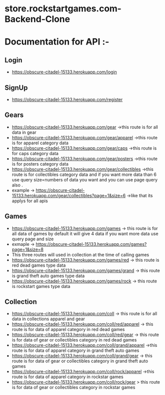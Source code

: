 # store.rockstartgames.com-Backend-Clone

<h1>Documentation for API :-</h1>

<h2>Login</h2>

- https://obscure-citadel-15133.herokuapp.com/login

<h2>SignUp</h2>

- https://obscure-citadel-15133.herokuapp.com/register

<h2>Gears</h2>

- https://obscure-citadel-15133.herokuapp.com/gear  ->this route is for all data in gear
- https://obscure-citadel-15133.herokuapp.com/gear/apparel   ->this route is for apparel category data
- https://obscure-citadel-15133.herokuapp.com/gear/caps  ->this route is for caps category data
- https://obscure-citadel-15133.herokuapp.com/gear/posters  ->this route is for posters category data
- https://obscure-citadel-15133.herokuapp.com/gear/collectibles  ->this route is for collectibles category data  and  if you want more data than 6 use query size=numbers of data you want and you can use page query also . 
- example ->
 https://obscure-citadel-15133.herokuapp.com/gear/collectibles?page=1&size=6   ->like that its applys for all apis 

<h2>Games</h2>

- https://obscure-citadel-15133.herokuapp.com/games  -> this route is for all data of games by default it will give 4 data
if you want more data use query page and size  
- exmaple ->  https://obscure-citadel-15133.herokuapp.com/games?page=1&size=8
- This three routes will used in collection at the time of calling games 
- https://obscure-citadel-15133.herokuapp.com/games/red  -> this route is red dead games type data
- https://obscure-citadel-15133.herokuapp.com/games/grand  -> this route is grand theft auto  games type data
- https://obscure-citadel-15133.herokuapp.com/games/rock   -> this route is rockstart games type data

<h2>Collection</h2>

- https://obscure-citadel-15133.herokuapp.com/coll  -> this route is for all data in collections apparel and gear
- https://obscure-citadel-15133.herokuapp.com/coll/red/apparel  -> this route is for data of apparel category in red dead games
- https://obscure-citadel-15133.herokuapp.com/coll/red/gear  -> this route is for data of  gear or collectibles category in red dead games
- https://obscure-citadel-15133.herokuapp.com/coll/grand/apparel  ->this route is for data of apparel category in grand theft auto games
- https://obscure-citadel-15133.herokuapp.com/coll/grand/gear   -> this route is for data of  gear or collectibles category in grand theft auto  games
- https://obscure-citadel-15133.herokuapp.com/coll/rock/apparel   ->this route is for data of apparel category in rockstar  games
- https://obscure-citadel-15133.herokuapp.com/coll/rock/gear  > this route is for data of  gear or collectibles category in rockstar  games

